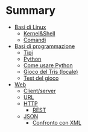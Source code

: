 # Summary

- [Basi di Linux](./01-linux/README.md)
    - [Kernel&Shell](./01-linux/chapter_1.md)
    - [Comandi](./01-linux/chapter_2.md)
- [Basi di programmazione](./02-prog/README.md)
    - [Tipi](./02-prog/01-types.md)
    - [Python](./02-prog/02-python.md)
    - [Come usare Python](./02-prog/02-1-python-install.md)
    - [Gioco del Tris (locale)](./02-prog/03-tris.md)
    - [Test del gioco](./02-prog/04-test.md)
- [Web](./03-web/README.md)
    - [Client/server](./03-web/01-client-server.md)
    - [URL](./03-web/02-url.md)
    - [HTTP](./03-web/03-http.md)
        - [REST](./03-web/03-http-rest.md)
    - [JSON](./03-web/04-json.md)
        - [Confronto con XML](./03-web/04-json-xml.md)
<!-- - [Web application](./03-webapp/README.md)
    - [Web app](./03-webapp/01-intro.md) -->